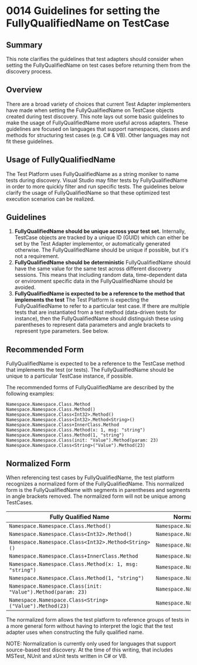 # 0014 Guidelines for setting the FullyQualifiedName on TestCase

## Summary
This note clarifies the guidelines that test adapters should consider when setting the FullyQualifiedName on test cases before returning them from the discovery process.

## Overview
There are a broad variety of choices that current Test Adapter implementers have made when setting the FullyQualifiedName on TestCase objects created during test discovery. This note lays out some basic guidelines to make the usage of FullyQualifiedName more useful across adapters. These guidelines are focused on languages that support namespaces, classes and methods for structuring test cases (e.g. C# & VB). Other languages may not fit these guidelines.

## Usage of FullyQualifiedName
The Test Platform uses FullyQualifiedName as a string moniker to name tests during discovery. Visual Studio may filter tests by FullyQualifiedName in order to more quickly filter and run specific tests. The guidelines below clarify the usage of FullyQualifiedName so that these optimized test execution scenarios can be realized.

## Guidelines
1. **FullyQualifiedName should be unique across your test set.** Internally, TestCase objects are tracked by a unique ID (GUID) which can either be set by the Test Adapter implementor, or automatically generated otherwise. The FullyQualifiedName should be unique if possible, but it's not a requirement.
1. **FullyQualifiedName should be deterministic** FullyQualifiedName should have the same value for the same test across different discovery sessions. This means that including random data, time-dependent data or environment specific data in the FullyQualifiedName should be avoided.
1. **FullyQualifiedName is expected to be a reference to the method that implements the test** The Test Platform is expecting the FullyQualifiedName to refer to a particular test case. If there are multiple tests that are instantiated from a test method (data-driven tests for instance), then the FullyQualifiedName should distinguish these using parentheses to represent data parameters and angle brackets to represent type parameters. See below.

## Recommended Form
FullyQualifiedName is expected to be a reference to the TestCase method that implements the test (or tests). The FullyQualifiedName should be unique to a particular TestCase instance, if possible.

The recommended forms of FullyQualifiedName are described by the following examples:

    Namespace.Namespace.Class.Method
    Namespace.Namespace.Class.Method()
    Namespace.Namespace.Class<Int32>.Method()
    Namespace.Namespace.Class<Int32>.Method<String>()
    Namespace.Namespace.Class+InnerClass.Method
    Namespace.Namespace.Class.Method(x: 1, msg: "string")
    Namespace.Namespace.Class.Method(1, "string")
    Namespace.Namespace.Class(init: "Value").Method(param: 23)
    Namespace.Namespace.Class<String>("Value").Method(23)

## Normalized Form
When referencing test cases by FullyQualifiedName, the test platform recognizes a normalized form of the FullyQualifiedName. This normalized form is the FullyQualifiedName with segments in parentheses and segments in angle brackets removed. The normalized form will not be unique among TestCases.

| Fully Qualified Name | Normalized Fully Qualified Name |
|---|---|
| `Namespace.Namespace.Class.Method()` | `Namespace.Namespace.Class.Method` |
| `Namespace.Namespace.Class<Int32>.Method()` | `Namespace.Namespace.Class.Method` |
| `Namespace.Namespace.Class<Int32>.Method<String>()` | `Namespace.Namespace.Class.Method` |
| `Namespace.Namespace.Class+InnerClass.Method` | `Namespace.Namespace.Class+InnerClass.Method` |
| `Namespace.Namespace.Class.Method(x: 1, msg: "string")` | `Namespace.Namespace.Class.Method` |
| `Namespace.Namespace.Class.Method(1, "string")` | `Namespace.Namespace.Class.Method` |
| `Namespace.Namespace.Class(init: "Value").Method(param: 23)` | `Namespace.Namespace.Class.Method` |
| `Namespace.Namespace.Class<String>("Value").Method(23)` | `Namespace.Namespace.Class.Method` |


The normalized form allows the test platform to reference groups of tests in a more general form without having to interpret the logic that the test adapter uses when constructing the fully qualified name. 

NOTE: Normalization is currently only used for languages that support source-based test discovery. At the time of this writing, that includes MSTest, NUnit and xUnit tests written in C# or VB.